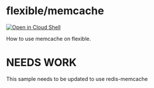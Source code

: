 # flexible/memcache

<a href="https://console.cloud.google.com/cloudshell/open?git_repo=https://github.com/GoogleCloudPlatform/java-docs-samples&page=editor&open_in_editor=flexible/memcache/README.md">
<img alt="Open in Cloud Shell" src ="http://gstatic.com/cloudssh/images/open-btn.png"></a>

How to use memcache on flexible.

# NEEDS WORK

This sample needs to be updated to use redis-memcache
